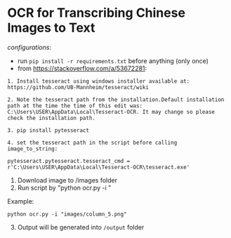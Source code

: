 # OCR for Transcribing Chinese Images to Text

*configurations*: 
- run ```pip install -r requirements.txt``` before anything (only once)
- from https://stackoverflow.com/a/53672281:
```
1. Install tesseract using windows installer available at: https://github.com/UB-Mannheim/tesseract/wiki

2. Note the tesseract path from the installation.Default installation path at the time the time of this edit was: C:\Users\USER\AppData\Local\Tesseract-OCR. It may change so please check the installation path.

3. pip install pytesseract

4. set the tesseract path in the script before calling image_to_string:

pytesseract.pytesseract.tesseract_cmd = r'C:\Users\USER\AppData\Local\Tesseract-OCR\tesseract.exe'
```

1. Download image to /images folder
2. Run script by "python ocr.py -i <path to image>"

Example:
```
python ocr.py -i "images/column_5.png"
```
3. Output will be generated into `/output` folder
